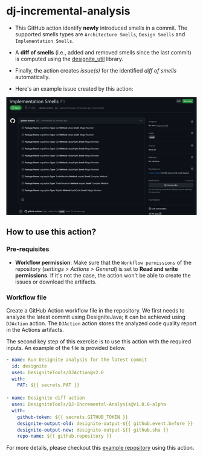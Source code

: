 # dj-incremental-analysis

- This GitHub action identify **newly** introduced smells in a commit. The supported smells types are `Architecture Smells`, `Design Smells` and `Implementation Smells`.

- A **diff of smells** (i.e., added and removed smells since the last commit) is computed using the [designite_util](https://github.com/tushartushar/designite_util) library. 

- Finally, the action creates *issue(s)* for the identified *diff of smells* automatically.

- Here's an example issue created by this action:

![Example Issue](./docs/images/SampleIssue.png)

## How to use this action?

### Pre-requisites

- **Workflow permission**: Make sure that the `Workflow permissions` of the repository (*settings > Actions > General*) is set to **Read and write permissions**. If it's not the case, the action won't be able to create the issues or download the artifacts.

### Workflow file  
Create a GitHub Action workflow file in the repository. We first needs to analyze the latest commit using DesigniteJava; it can be achieved using `DJAction` action. The `DJAction` action stores the analyzed code quality report in the Actions artifacts. 

The second key step of this exercise is to use this action with the required inputs.
An example of the file is provided below.

```yml
- name: Run Designite analysis for the latest commit
  id: designite
  uses: DesigniteTools/DJAction@v2.0
  with:
    PAT: ${{ secrets.PAT }}

- name: Designite diff action
  uses: DesigniteTools/DJ-Incremental-Analysis@v1.0.0-alpha
  with:
    github-token: ${{ secrets.GITHUB_TOKEN }}
    designite-output-old: designite-output-${{ github.event.before }}
    designite-output-new: designite-output-${{ github.sha }}
    repo-name: ${{ github.repository }}             
```

For more details, please checkout this [example repository](https://github.com/IP1102/action-test) using this action. 

